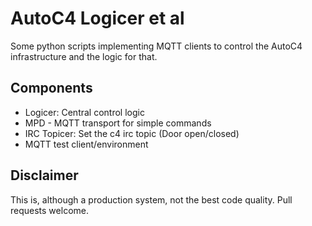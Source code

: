 AutoC4 Logicer et al
====================

Some python scripts implementing MQTT clients to control the AutoC4
infrastructure and the logic for that.

Components
----------

* Logicer: Central control logic
* MPD - MQTT transport for simple commands
* IRC Topicer: Set the c4 irc topic (Door open/closed)
* MQTT test client/environment

Disclaimer
----------

This is, although a production system, not the best code quality. Pull requests
welcome.
